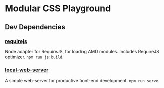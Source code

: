 Modular CSS Playground
======================

Dev Dependencies
----------------

### [requirejs](https://www.npmjs.com/package/requirejs)

Node adapter for RequireJS, for loading AMD modules. Includes RequireJS optimizer. `npm run js:build`.


### [local-web-server](https://www.npmjs.com/package/local-web-server)

A simple web-server for productive front-end development. `npm run serve`.
